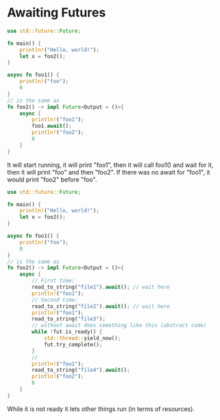 # Awaiting Futures

```rust
use std::future::Future;

fn main() {
    println!("Hello, world!");
    let x = foo2();
}

async fn foo1() {
    println!("foo");
    0
}
// is the same as
fn foo2() -> impl Future<Output = ()>{
    async {
        println!("foo1");
        foo1.await();
        println!("foo2");
        0
    }
}
```
It will start running, it will print "foo1", then it will call foo1() and wait for it, then it will print "foo" and then "foo2".
If there was no await for "foo1", it would print "foo2" before "foo".

```rust
use std::future::Future;

fn main() {
    println!("Hello, world!");
    let x = foo2();
}

async fn foo1() {
    println!("foo");
    0
}
// is the same as
fn foo2() -> impl Future<Output = ()>{
    async {
        // First time:
        read_to_string("file1").await(); // wait here
        println!("foo1");
        // Second time:
        read_to_string("file2").await(); // wait here
        println!("foo1");
        read_to_string("file3");
        // without await does something like this (abstract code)
        while !fut.is_ready() {
            std::thread::yield_now();
            fut.try_complete();
        }
        //
        println!("foo1");
        read_to_string("file4").await();
        println!("foo2");
        0
    }
}
```
While it is not ready it lets other things run (in terms of resources).
